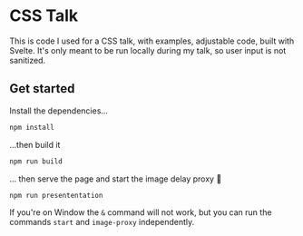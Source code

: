 # CSS Talk

This is code I used for a CSS talk, with examples, adjustable code, built with Svelte.
It's only meant to be run locally during my talk, so user input is not sanitized. 

## Get started

Install the dependencies...

```bash
npm install
```

...then build it

```bash
npm run build
```

... then serve the page and start the image delay proxy 🚀

```bash
npm run presententation
```

If you're on Window the `&` command will not work, but you can run the
commands `start` and `image-proxy` independently.
